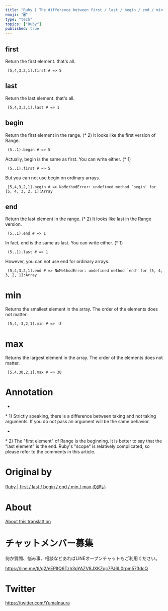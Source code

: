 ```yaml
---
title: "Ruby | The difference between first / last / begin / end / min / max"
emoji: "🖥"
type: "tech"
topics: ["Ruby"]
published: true
---
```


## first 

Return the first element. that's all.

     [5,4,3,2,1].first # => 5 

## last 

Return the last element. that's all.

     [5,4,3,2,1].last # => 1 

## begin 

Return the first element in the range. (\* 2) It looks like the first version of Range.

     (5..1).begin # => 5 

Actually, begin is the same as first. You can write either. (\* 1)

     (5..1).first # => 5 

But you can not use begin on ordinary arrays.

     [5,4,3,2,1].begin # => NoMethodError: undefined method `begin' for [5, 4, 3, 2, 1]:Array 

## end 

Return the last element in the range. (\* 2) It looks like last in the Range version.

     (5..1).end # => 1 

In fact, end is the same as last. You can write either. (\* 1)

     (5..1).last # => 1 

However, you can not use end for ordinary arrays.

     [5,4,3,2,1].end # => NoMethodError: undefined method `end' for [5, 4, 3, 2, 1]:Array 

# min 

Returns the smallest element in the array. The order of the elements does not matter.

     [5,4,-3,2,1].min # => -3 

# max 

Returns the largest element in the array. The order of the elements does not matter.

     [5,4,30,2,1].max # => 30 

# Annotation 

- 

\* 1) Strictly speaking, there is a difference between taking and not taking arguments. If you do not pass an argument will be the same behavior.

- 

\* 2) The "first element" of Range is the beginning. It is better to say that the "last element" is the end. Ruby's "scope" is relatively complicated, so please refer to the comments in this article.



# Original by
[Ruby | first / last / begin / end / min / max の違い](https://qiita.com/Yinaura/items/77cc63a335b618fc5e90)

# About

[About this translattion](https://qiita.com/YumaInaura/items/7f6fd1e9310a6816469a)








<!-- Update From Qiita API -->

# チャットメンバー募集


何か質問、悩み事、相談などあればLINEオープンチャットもご利用ください。

https://line.me/ti/g2/eEPltQ6Tzh3pYAZV8JXKZqc7PJ6L0rpm573dcQ





# Twitter


https://twitter.com/YumaInaura


<!-- Update From Qiita API -->


